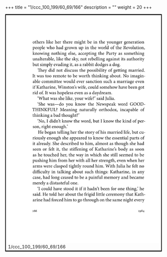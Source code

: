 +++
title = "1/ccc_100_199/60_69/166"
description = ""
weight = 20
+++

<table style="border:2px solid black;max-width:800px;max-height:800px;" 
><tr><td><img class="center-fit-jpg"
src="/jpg_/out_jpg_1984__166.jpg"  >1/ccc_100_199/60_69/166</img></td></tr></table>